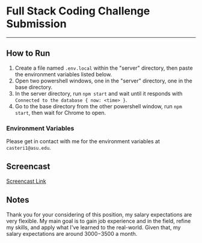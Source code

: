 # Full Stack Coding Challenge Submission
---

## How to Run
1. Create a file named `.env.local` within the "server" directory, then paste the environment variables listed below.
2. Open two powershell windows, one in the "server" directory, one in the base directory.
3. In the server directory, run `npm start` and wait until it responds with `Connected to the database { now: <time> }`.
4. Go to the base directory from the other powershell window, run `npm start`, then wait for Chrome to open.

### Environment Variables
Please get in contact with me for the environment variables at `casteri1@asu.edu`.

## Screencast
[Screencast Link](https://youtu.be/bxbp1prwJMI)

## Notes
Thank you for your considering of this position, my salary expectations are very flexible.  My main goal is to gain job experience and
in the field, refine my skills, and apply what I've learned to the real-world.  Given that, my salary expectations are around $3000-$3500 a month.